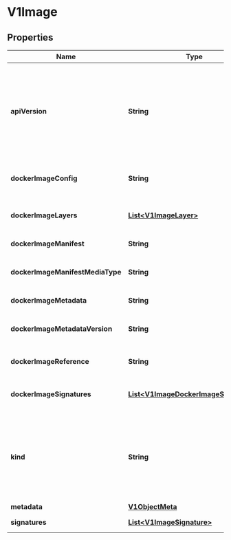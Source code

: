 
# V1Image

## Properties
Name | Type | Description | Notes
------------ | ------------- | ------------- | -------------
**apiVersion** | **String** | APIVersion defines the versioned schema of this representation of an object. Servers should convert recognized schemas to the latest internal value, and may reject unrecognized values. More info: http://releases.k8s.io/release-1.4/docs/devel/api-conventions.md#resources |  [optional]
**dockerImageConfig** | **String** | DockerImageConfig is a JSON blob that the runtime uses to set up the container. This is a part of manifest schema v2. |  [optional]
**dockerImageLayers** | [**List&lt;V1ImageLayer&gt;**](V1ImageLayer.md) | DockerImageLayers represents the layers in the image. May not be set if the image does not define that data. | 
**dockerImageManifest** | **String** | DockerImageManifest is the raw JSON of the manifest |  [optional]
**dockerImageManifestMediaType** | **String** | DockerImageManifestMediaType specifies the mediaType of manifest. This is a part of manifest schema v2. |  [optional]
**dockerImageMetadata** | **String** | DockerImageMetadata contains metadata about this image |  [optional]
**dockerImageMetadataVersion** | **String** | DockerImageMetadataVersion conveys the version of the object, which if empty defaults to \&quot;1.0\&quot; |  [optional]
**dockerImageReference** | **String** | DockerImageReference is the string that can be used to pull this image. |  [optional]
**dockerImageSignatures** | [**List&lt;V1ImageDockerImageSignatures&gt;**](V1ImageDockerImageSignatures.md) | DockerImageSignatures provides the signatures as opaque blobs. This is a part of manifest schema v1. |  [optional]
**kind** | **String** | Kind is a string value representing the REST resource this object represents. Servers may infer this from the endpoint the client submits requests to. Cannot be updated. In CamelCase. More info: http://releases.k8s.io/release-1.4/docs/devel/api-conventions.md#types-kinds |  [optional]
**metadata** | [**V1ObjectMeta**](V1ObjectMeta.md) |  |  [optional]
**signatures** | [**List&lt;V1ImageSignature&gt;**](V1ImageSignature.md) | Signatures holds all signatures of the image. |  [optional]



